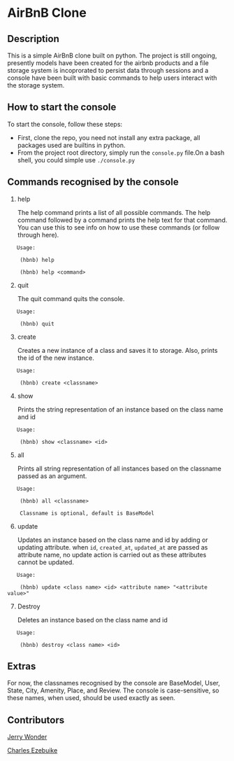 # AirBnB Clone
## Description
This is a simple AirBnB clone built on python. The project is still ongoing, presently models have been created for the airbnb products and a file storage system is incoprorated to persist data through sessions and a console have been built with basic commands to help users interact with the storage system.

## How to start the console
To start the console, follow these steps:
- First, clone the repo, you need not install any extra package, all packages used are builtins in python.
- From the project root directory, simply run the ``console.py`` file.On a bash shell, you could simple use ``./console.py``
## Commands recognised by the console
1. help

   The help command prints a list of all possible commands. The help command followed by a command prints the help text for that command. You can use this to see info on how to use these commands (or follow through here).
```
   Usage:

	(hbnb) help

	(hbnb) help <command>
```
2. quit

   The quit command quits the console.
```
   Usage:

	(hbnb) quit
```
3. create

   Creates a new instance of a class and saves it to storage. Also, prints the id of the new instance.
```
   Usage:

	(hbnb) create <classname>
```
4. show

   Prints the string representation of an instance based on the class name and id
```
   Usage:

	(hbnb) show <classname> <id>
```
5. all

   Prints all string representation of all instances based on the classname passed as an argument.
```
   Usage:

	(hbnb) all <classname>

	Classname is optional, default is BaseModel
```
6. update

   Updates an instance based on the class name and id by adding or updating attribute.
   when ``id``, ``created_at``, ``updated_at`` are passed as attribute name, no update action is carried out as these attributes cannot be updated.
```
   Usage:

	(hbnb) update <class name> <id> <attribute name> "<attribute value>"
```
7. Destroy

   Deletes an instance based on the class name and id
```
   Usage:

	(hbnb) destroy <class name> <id>
```
## Extras
For now, the classnames recognised by the console are BaseModel, User, State, City, Amenity, Place, and Review. The console is case-sensitive, so these names, when used, should be used exactly as seen.
## Contributors
[Jerry Wonder](https://github.com/JerryWonder2126)

[Charles Ezebuike](https://github.com/zunique90)
